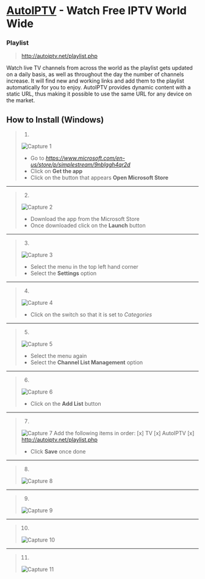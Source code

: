 # [AutoIPTV](http://autoiptv.net) - Watch Free IPTV World Wide

### Playlist

> http://autoiptv.net/playlist.php

Watch live TV channels from across the world as the playlist gets updated on a daily basis, as well as throughout the day the number of channels increase. It will find new and working links and add them to the playlist automatically for you to enjoy. AutoIPTV provides dynamic content with a static URL, thus making it possible to use the same URL for any device on the market.  

## How to Install (Windows)

> 1.
> ![Capture 1](images/Capture1.PNG)
> - Go to *https://www.microsoft.com/en-us/store/p/simplestream/9nblggh4qr2d*
> - Click on **Get the app**
> - Click on the button that appears **Open Microsoft Store**

----

> 2.
> ![Capture 2](images/Capture2.PNG)
> - Download the app from the Microsoft Store
> - Once downloaded click on the **Launch** button

----

> 3.
> ![Capture 3](images/Capture3.PNG)
> - Select the menu in the top left hand corner
> - Select the **Settings** option

----

> 4.
> ![Capture 4](images/Capture4.PNG)
> - Click on the switch so that it is set to *Categories*

----

> 5.
> ![Capture 5](images/Capture3.PNG)
> - Select the menu again
> - Select the **Channel List Management** option

----

> 6.
> ![Capture 6](images/Capture5.PNG)
> - Click on the **Add List** button

----

> 7.
> ![Capture 7](images/Capture6.PNG)
> Add the following items in order:
> [x] TV
> [x] AutoIPTV
> [x] http://autoiptv.net/playlist.php
> - Click **Save** once done

----

> 8.
> ![Capture 8](images/Capture7.PNG)

----

> 9.
> ![Capture 9](images/Capture3.PNG)

----

> 10.
> ![Capture 10](images/Capture8.PNG)

----

> 11.
> ![Capture 11](images/Capture9.PNG)
